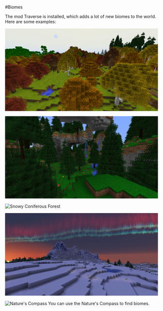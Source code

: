 #Biomes

The mod Traverse is installed, which adds a lot of new biomes to the world. Here are some examples:

![Autumnal Woods](autumnal_woods.png)

![Temperate Rainforest](temperate_rainforest.png)

![Snowy Coniferous Forest](snowy\_coniferous\_forest.png)

![Glacier](glacier.png)

![Nature's Compass](item:naturescompass:naturescompass)
You can use the Nature's Compass to find biomes.
